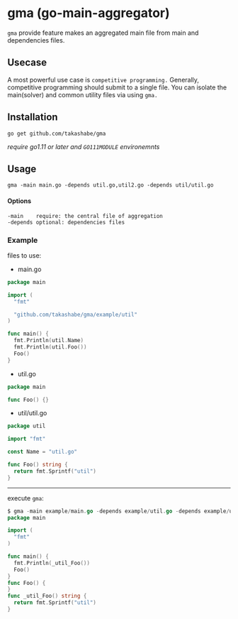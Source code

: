 # gma (go-main-aggregator)

`gma` provide feature makes an aggregated main file from main and dependencies files.

## Usecase

A most powerful use case is `competitive programming.` Generally, competitive programming should submit to a single file. You can isolate the main(solver) and common utility files via using `gma.`

## Installation

```
go get github.com/takashabe/gma
```

_require go1.11 or later and `GO111MODULE` environemnts_


## Usage

```
gma -main main.go -depends util.go,util2.go -depends util/util.go
```

#### Options

```
-main    require: the central file of aggregation
-depends optional: dependencies files
```

### Example

files to use:

- main.go

```go
package main

import (
  "fmt"

  "github.com/takashabe/gma/example/util"
)

func main() {
  fmt.Println(util.Name)
  fmt.Println(util.Foo())
  Foo()
}
```

- util.go

```go
package main

func Foo() {}
```

- util/util.go

```go
package util

import "fmt"

const Name = "util.go"

func Foo() string {
  return fmt.Sprintf("util")
}
```

---

execute `gma`:

```go
$ gma -main example/main.go -depends example/util.go -depends example/util/util.go
package main

import (
  "fmt"
)

func main() {
  fmt.Println(_util_Foo())
  Foo()
}
func Foo() {
}
func _util_Foo() string {
  return fmt.Sprintf("util")
}
```
